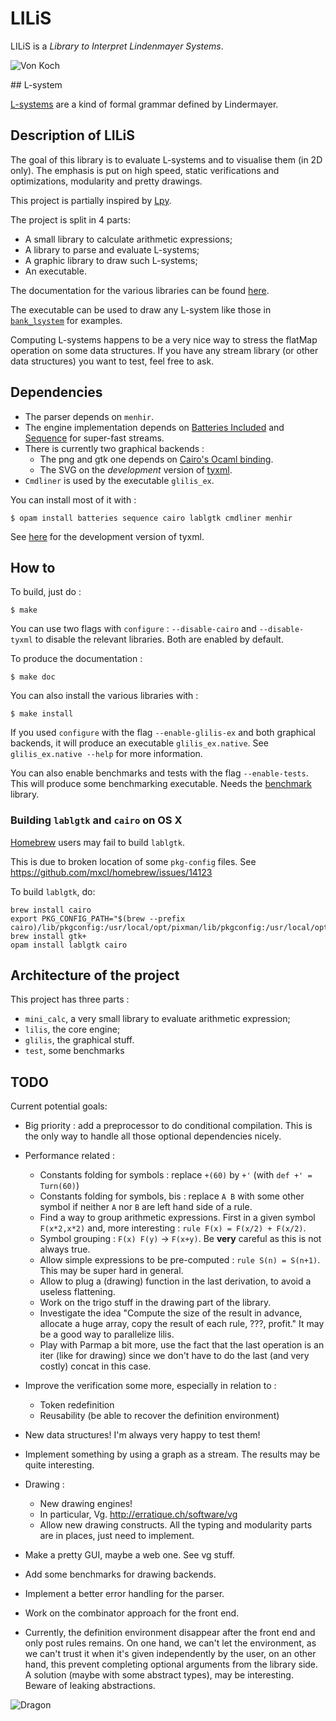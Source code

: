 # LILiS

LILiS is a *Library to Interpret Lindenmayer Systems*.

![Von Koch](http://drup.github.io/LILiS/vonkoch.svg)

## L-system

[L-systems](http://en.wikipedia.org/wiki/L-system) are a kind of formal grammar defined by Lindermayer.

## Description of LILiS

The goal of this library is to evaluate L-systems and to visualise them (in 2D only).
The emphasis is put on high speed, static verifications and optimizations, modularity and pretty drawings.

This project is partially inspired by [Lpy](http://openalea.gforge.inria.fr/dokuwiki/doku.php?id=packages:vplants:lpy:main).

The project is split in 4 parts:
- A small library to calculate arithmetic expressions;
- A library to parse and evaluate L-systems;
- A graphic library to draw such L-systems;
- An executable.

The documentation for the various libraries can be found [here](http://drup.github.io/LILiS/).

The executable can be used to draw any L-system like those in [`bank_lsystem`](bank_lsystem) for examples.

Computing L-systems happens to be a very nice way to stress the flatMap operation on some data structures. If you have any stream library (or other data structures) you want to test, feel free to ask.

## Dependencies

- The parser depends on `menhir`.
- The engine implementation depends on [Batteries Included](https://github.com/ocaml-batteries-team/batteries-included) and [Sequence](https://github.com/c-cube/sequence) for super-fast streams.
- There is currently two graphical backends :
  - The png and gtk one depends on [Cairo's Ocaml binding](https://forge.ocamlcore.org/projects/cairo/).
  - The SVG on the *development* version of [tyxml](http://ocsigen.org/tyxml/).
- `Cmdliner` is used by the executable `glilis_ex`.

You can install most of it with :

	$ opam install batteries sequence cairo lablgtk cmdliner menhir

See [here](http://ocsigen.org/install#source) for the development version of tyxml.

## How to

To build, just do :

	$ make

You can use two flags with `configure` : `--disable-cairo` and `--disable-tyxml` to disable the relevant libraries. Both are enabled by default.

To produce the documentation :

	$ make doc

You can also install the various libraries with :

	$ make install

If you used `configure` with the flag `--enable-glilis-ex` and both graphical backends, it will produce an executable `glilis_ex.native`. See `glilis_ex.native --help` for more information.

You can also enable benchmarks and tests with the flag `--enable-tests`. This will produce some benchmarking executable. Needs the [benchmark](http://ocaml-benchmark.sourceforge.net/) library.

### Building `lablgtk` and `cairo` on OS X

[Homebrew](http://mxcl.github.io/homebrew/) users may fail to build `lablgtk`.

This is due to broken location of some `pkg-config` files.
See <https://github.com/mxcl/homebrew/issues/14123>

To build `lablgtk`, do:

	brew install cairo
	export PKG_CONFIG_PATH="$(brew --prefix cairo)/lib/pkgconfig:/usr/local/opt/pixman/lib/pkgconfig:/usr/local/opt/fontconfig/lib/pkgconfig:/usr/local/opt/freetype/lib/pkgconfig:/usr/local/opt/libpng/lib/pkgconfig:/usr/X11/lib/pkgconfig"
	brew install gtk+
	opam install lablgtk cairo

## Architecture of the project

This project has three parts :
- `mini_calc`, a very small library to evaluate arithmetic expression;
- `lilis`, the core engine;
- `glilis`, the graphical stuff.
- `test`, some benchmarks

## TODO

Current potential goals:

- Big priority : add a preprocessor to do conditional compilation. This is the only way to handle all those optional dependencies nicely.

- Performance related :
  - Constants folding for symbols : replace `+(60)` by `+'` (with `def +' = Turn(60)`)
  - Constants folding for symbols, bis : replace `A B` with some other symbol if neither `A` nor `B` are left hand side of a rule.
  - Find a way to group arithmetic expressions. First in a given symbol `F(x*2,x*2)` and, more interesting : `rule F(x) = F(x/2) + F(x/2)`.
  - Symbol grouping : `F(x) F(y)` → `F(x+y)`. Be **very** careful as this is not always true.
  - Allow simple expressions to be pre-computed :
	  `rule S(n) = S(n+1)`. This may be super hard in general.
  - Allow to plug a (drawing) function in the last derivation, to avoid a useless flattening.
  - Work on the trigo stuff in the drawing part of the library.
  - Investigate the idea "Compute the size of the result in advance, allocate a huge array, copy the result of each rule, ???, profit." It may be a good way to parallelize lilis.
  - Play with Parmap a bit more, use the fact that the last operation is an iter (like for drawing) since we don't have to do the last (and very costly) concat in this case.

- Improve the verification some more, especially in relation to :
  - Token redefinition
  - Reusability (be able to recover the definition environment)

- New data structures! I'm always very happy to test them!
- Implement something by using a graph as a stream. The results may be quite interesting.

- Drawing :
  - New drawing engines!
  - In particular, Vg. <http://erratique.ch/software/vg>
  - Allow new drawing constructs. All the typing and modularity parts are in places, just need to implement.

- Make a pretty GUI, maybe a web one. See vg stuff.

- Add some benchmarks for drawing backends.

- Implement a better error handling for the parser.

- Work on the combinator approach for the front end.
- Currently, the definition environment disappear after the front end and only post rules remains. On one hand, we can't let the environment, as we can't trust it when it's given independently by the user, on an other hand, this prevent completing optional arguments from the library side. A solution (maybe with some abstract types), may be interesting. Beware of leaking abstractions.

![Dragon](http://drup.github.io/LILiS/dragon.svg)
